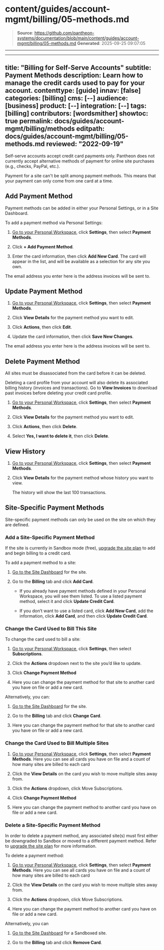 # content/guides/account-mgmt/billing/05-methods.md

> **Source**: https://github.com/pantheon-systems/documentation/blob/main/content/guides/account-mgmt/billing/05-methods.md
> **Generated**: 2025-09-25 09:07:05

---

---
title: "Billing for Self-Serve Accounts"
subtitle: Payment Methods
description: Learn how to manage the credit cards used to pay for your account.
contenttype: [guide]
innav: [false]
categories: [billing]
cms: [--]
audience: [business]
product: [--]
integration: [--]
tags: [billing]
contributors: [wordsmither]
showtoc: true
permalink: docs/guides/account-mgmt/billing/methods
editpath: docs/guides/account-mgmt/billing/05-methods.md
reviewed: "2022-09-19"
---

Self-serve accounts accept credit card payments only. Pantheon does not currently accept alternative methods of payment for online site purchases (e.g., checks, PayPal, etc.).

<Alert title="Note" type="info" >

Payment for a site can't be split among payment methods. This means that your payment can only come from one card at a time.

</Alert>

## Add Payment Method

Payment methods can be added in either your Personal Settings, or in a Site Dashboard.

To add a payment method via Personal Settings:

1. [Go to your Personal Workspace](/guides/account-mgmt/workspace-sites-teams/workspaces#switch-between-workspaces), click **Settings**, then select **Payment Methods**.

1. Click **+ Add Payment Method**.

1. Enter the card information, then click **Add New Card**.  The card will appear in the list, and will be available as a selection for any site you own.

<Alert title="Note" type="info" >

The email address you enter here is the address invoices will be sent to.

</Alert>

## Update Payment Method

1. [Go to your Personal Workspace](/guides/account-mgmt/workspace-sites-teams/workspaces#switch-between-workspaces), click **Settings**, then select **Payment Methods**.

1. Click **View Details** for the payment method you want to edit.

1. Click **Actions**, then click **Edit**.

1. Update the card information, then click **Save New Changes**.

<Alert title="Note" type="info" >

The email address you enter here is the address invoices will be sent to.

</Alert>

## Delete Payment Method

All sites must be disassociated from the card before it can be deleted.

<Alert title="Warning" type="danger">

Deleting a card profile from your account will also delete its associated billing history (invoices and transactions). Go to **View Invoices** to download past invoices before deleting your credit card profile.

</Alert>

1. [Go to your Personal Workspace](/guides/account-mgmt/workspace-sites-teams/workspaces#switch-between-workspaces), click **Settings**, then select **Payment Methods**.

1. Click **View Details** for the payment method you want to edit.

1. Click **Actions**, then click **Delete**.

1. Select **Yes, I want to delete it**, then click **Delete**.


## View History

1. [Go to your Personal Workspace](/guides/account-mgmt/workspace-sites-teams/workspaces#switch-between-workspaces), click **Settings**, then select **Payment Methods**.

1. Click **View Details** for the payment method whose history you want to view.

   The history will show the last 100 transactions.


## Site-Specific Payment Methods

Site-specific payment methods can only be used on the site on which they are defined.

### Add a Site-Specific Payment Method

<Alert title="Note" type="info" >

If the site is currently in Sandbox mode (free), [upgrade the site plan](/guides/launch/plans/) to add and begin billing to a credit card.

</Alert>

To add a payment method to a site:

1. [Go to the Site Dashboard](/guides/account-mgmt/workspace-sites-teams/sites#site-dashboard) for the site.

1. Go to the **Billing** tab and click **Add Card**.

   - If you already have payment methods defined in your Personal Workspace, you will see them listed.  To use a listed payment method, select it and click **Update Credit Card**.

   - If you don’t want to use a listed card, click **Add New Card**, add the information, click **Add Card**, and then click **Update Credit Card**.

### Change the Card Used to Bill This Site

To change the card used to bill a site:

1. [Go to your Personal Workspace](/guides/account-mgmt/workspace-sites-teams/workspaces#switch-between-workspaces), click **Settings**, then select **Subscriptions**.

1. Click the **Actions** dropdown next to the site you’d like to update.

1. Click **Change Payment Method**

1. Here you can change the payment method for that site to another card you have on file or add a new card.

Alternatively, you can:

1. [Go to the Site Dashboard](/guides/account-mgmt/workspace-sites-teams/sites#site-dashboard) for the site.

1. Go to the **Billing** tab and click **Change Card**.

1. Here you can change the payment method for that site to another card you have on file or add a new card.

### Change the Card Used to Bill Multiple Sites

1. [Go to your Personal Workspace](/guides/account-mgmt/workspace-sites-teams/workspaces#switch-between-workspaces), click **Settings**, then select **Payment Methods**. Here you can see all cards you have on file and a count of how many sites are billed to each card

1. Click the **View Details** on the card you wish to move multiple sites away from.

1. Click the **Actions** dropdown, click Move Subscriptions.

1. Click **Change Payment Method**

1. Here you can change the payment method to another card you have on file or add a new card.


### Delete a Site-Specific Payment Method

<Alert title="Note" type="info" >

In order to delete a payment method, any associated site(s) must first either be downgraded to Sandbox or moved to a different payment method.
Refer to [upgrade the site plan](/guides/account-mgmt/plans/site-plans) for more information.

</Alert>

To delete a payment method:

1. [Go to your Personal Workspace](/guides/account-mgmt/workspace-sites-teams/workspaces#switch-between-workspaces), click **Settings**, then select **Payment Methods**. Here you can see all cards you have on file and a count of how many sites are billed to each card

1. Click the **View Details** on the card you wish to move multiple sites away from.

1. Click the **Actions** dropdown, click Move Subscriptions.

1. Here you can change the payment method to another card you have on file or add a new card.

Alternatively, you can

1. [Go to the Site Dashboard](/guides/account-mgmt/workspace-sites-teams/sites#site-dashboard) for a Sandboxed site.

1. Go to the **Billing** tab and click **Remove Card**.
